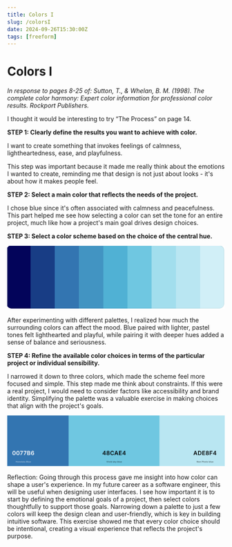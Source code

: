 ```yaml
---
title: Colors I
slug: /colorsI
date: 2024-09-26T15:30:00Z
tags: [freeform]
---
```


# Colors I
*In response to pages 8-25 of: Sutton, T., & Whelan, B. M. (1998). The complete color harmony: Expert color information for professional color results. Rockport Publishers.*

I thought it would be interesting to try “The Process” on page 14. 

**STEP 1:
Clearly define the results you want to achieve with color.**

I want to create something that invokes feelings of calmness, lightheartedness, ease, and playfulness. 

This step was important because it made me really think about the emotions I wanted to create, reminding me that design is not just about looks - it's about how it makes people feel.

**STEP 2:
Select a main color that reflects the needs of the project.**

I chose blue since it's often associated with calmness and peacefulness. This part helped me see how selecting a color can set the tone for an entire project, much like how a project's main goal drives design choices.

**STEP 3:
Select a color scheme based on the choice of the central hue.**

![Error getting image](/img/blue.png)

After experimenting with different palettes, I realized how much the surrounding colors can affect the mood. Blue paired with lighter, pastel tones felt lighthearted and playful, while pairing it with deeper hues added a sense of balance and seriousness.

**STEP 4:
Refine the available color choices in terms of the particular project or individual sensibility.**

I narrowed it down to three colors, which made the scheme feel more focused and simple. This step made me think about constraints. If this were a real project, I would need to consider factors like accessibility and brand identity. Simplifying the palette was a valuable exercise in making choices that align with the project's goals.

![Error getting image](/img/3colors.png)

Reflection: Going through this process gave me insight into how color can shape a user's experience. In my future career as a software engineer, this will be useful when designing user interfaces. I see how important it is to start by defining the emotional goals of a project, then select colors thoughtfully to support those goals. Narrowing down a palette to just a few colors will keep the design clean and user-friendly, which is key in building intuitive software. This exercise showed me that every color choice should be intentional, creating a visual experience that reflects the project's purpose.
